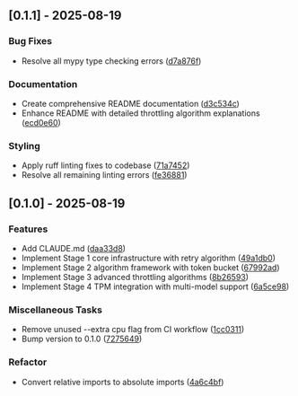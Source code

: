 ## [0.1.1] - 2025-08-19

### Bug Fixes

- Resolve all mypy type checking errors ([d7a876f](https://github.com/appleparan/plsno429/commit/d7a876f36297bfc5d1587eb3e4ef10da1f41a8bc))

### Documentation

- Create comprehensive README documentation ([d3c534c](https://github.com/appleparan/plsno429/commit/d3c534cc41e6d5e8f64f0a10d3a57afd80cbb629))
- Enhance README with detailed throttling algorithm explanations ([ecd0e60](https://github.com/appleparan/plsno429/commit/ecd0e609744cf70441d58631d6fe26b0922b8bb6))

### Styling

- Apply ruff linting fixes to codebase ([71a7452](https://github.com/appleparan/plsno429/commit/71a74526e39ca7d30885fd2c374d479e7d320840))
- Resolve all remaining linting errors ([fe36881](https://github.com/appleparan/plsno429/commit/fe3688118d219ff6a92ac96799d6dc10125e58a7))

## [0.1.0] - 2025-08-19

### Features

- Add CLAUDE.md ([daa33d8](https://github.com/appleparan/plsno429/commit/daa33d8b78cbd249501b83f571849596f5a64a9f))
- Implement Stage 1 core infrastructure with retry algorithm ([49a1db0](https://github.com/appleparan/plsno429/commit/49a1db0ac22f32c98c4cbfd7ae2c46e1d76a8ba7))
- Implement Stage 2 algorithm framework with token bucket ([67992ad](https://github.com/appleparan/plsno429/commit/67992ad4b277a69b630d8bea091093696abda23c))
- Implement Stage 3 advanced throttling algorithms ([8b26593](https://github.com/appleparan/plsno429/commit/8b2659315509fa114911e6ab9c68a9c18e5fc74d))
- Implement Stage 4 TPM integration with multi-model support ([6a5ce98](https://github.com/appleparan/plsno429/commit/6a5ce9822fdf9074072a9652c6e43ed20facd0ab))

### Miscellaneous Tasks

- Remove unused --extra cpu flag from CI workflow ([1cc0311](https://github.com/appleparan/plsno429/commit/1cc0311d3c72b2177b3e155b68ddf2ac35fb72b0))
- Bump version to 0.1.0 ([7275649](https://github.com/appleparan/plsno429/commit/72756493461a3990375fd0f6114ce6682b7b1c81))

### Refactor

- Convert relative imports to absolute imports ([4a6c4bf](https://github.com/appleparan/plsno429/commit/4a6c4bfb39aae50b37f16d029f0776d6a8a98080))

<!-- generated by git-cliff -->
